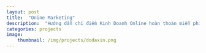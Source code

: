 ```yaml
---
layout: post
title:  "Onine Marketing"
description:  "Hướng dẫn chỉ điểm Kinh Doanh Online hoàn thoàn miễn phí"
categories: projects
image:
    thumbnail: /img/projects/dodaxin.png
---
```

